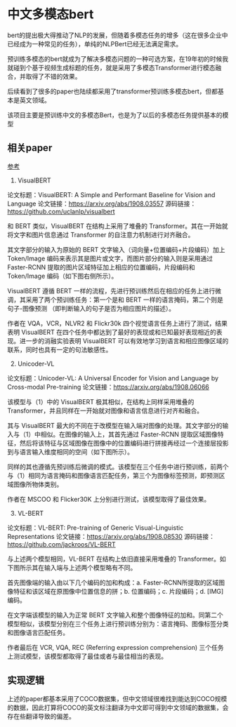# 中文多模态bert

bert的提出极大得推动了NLP的发展，但随着多模态任务的增多（这在很多企业中已经成为一种常见的任务），单纯的NLPBert已经无法满足需求。

预训练多模态的bert就成为了解决多模态问题的一种可选方案，在19年初的时候我就碰到个基于视频生成标题的任务，就是采用了多模态Transformer进行模态融合，并取得了不错的效果。

后续看到了很多的paper也陆续都采用了transformer预训练多模态bert，但都基本是英文领域。

该项目主要是预训练中文的多模态Bert，也是为了以后的多模态任务提供基本的模型

## 相关paper
[参考](https://mp.weixin.qq.com/s/THxlQX2MPXua0_N0Ug0EWA)

1. VisualBERT 


论文标题：VisualBERT: A Simple and Performant Baseline for Vision and Language
论文链接：https://arxiv.org/abs/1908.03557
源码链接：https://github.com/uclanlp/visualbert

和 BERT 类似，VisualBERT 在结构上采用了堆叠的 Transformer。其在一开始就将文字和图片信息通过 Transformer 的自注意力机制进行对齐融合。

其文字部分的输入为原始的 BERT 文字输入（词向量+位置编码+片段编码）加上 Token/Image 编码来表示其是图片或文字，而图片部分的输入则是采用通过 Faster-RCNN 提取的图片区域特征加上相应的位置编码，片段编码和 Token/Image 编码（如下图右侧所示）。



VisualBERT 遵循 BERT 一样的流程，先进行预训练然后在相应的任务上进行微调，其采用了两个预训练任务：第一个是和 BERT 一样的语言掩码，第二个则是句子-图像预测 （即判断输入的句子是否为相应图片的描述）。

作者在 VQA，VCR，NLVR2 和 Flickr30k 四个视觉语言任务上进行了测试，结果表明 VisualBERT 在四个任务中都达到了最好的表现或和已知最好表现相近的表现。进一步的消融实验表明 VisualBERT 可以有效地学习到语言和相应图像区域的联系，同时也具有一定的句法敏感性。

2. Unicoder-VL


论文标题：Unicoder-VL: A Universal Encoder for Vision and Language by Cross-modal Pre-training
论文链接：https://arxiv.org/abs/1908.06066

该模型与（1）中的 VisualBERT 极其相似，在结构上同样采用堆叠的 Transformer，并且同样在一开始就对图像和语言信息进行对齐和融合。

其与 VisualBERT 最大的不同在于改模型在输入端对图像的处理。其文字部分的输入与（1）中相似。在图像的输入上，其首先通过 Faster-RCNN 提取区域图像特征，然后将该特征与区域图像在图像中的位置编码进行拼接再经过一个连接层投影到与语言输入维度相同的空间（如下图所示）。



同样的其也遵循先预训练后微调的模式。该模型在三个任务中进行预训练，前两个与（1）相同为语言掩码和图像语言匹配任务，第三个为图像标签预测，即预测区域图像所物体类别。

作者在 MSCOO 和 Flicker30K 上分别进行测试，该模型取得了最佳效果。 

3. VL-BERT 


论文标题：VL-BERT: Pre-training of Generic Visual-Linguistic Representations
论文链接：https://arxiv.org/abs/1908.08530
源码链接：https://github.com/jackroos/VL-BERT

与上述两个模型相同，VL-BERT 在结构上依旧直接采用堆叠的 Transformer。如下图所示其在输入端与上述两个模型略有不同。


首先图像端的输入由以下几个编码的加和构成：a. Faster-RCNN所提取的区域图像特征和该区域在原图像中位置信息的拼；b. 位置编码；c. 片段编码；d. [IMG] 编码。

在文字端该模型的输入为正常 BERT 文字输入和整个图像特征的加和。同第二个模型相似，该模型分别在三个任务上进行预训练分别为：语言掩码、图像标签分类和图像语言匹配任务。

作者最后在 VCR, VQA, REC (Referring expression comprehension) 三个任务上测试模型，该模型都取得了最佳或者与最佳相当的表现。

## 实现逻辑
上述的paper都基本采用了COCO数据集，但中文领域很难找到能达到COCO规模的数据，因此打算将COCO的英文标注翻译为中文即可得到中文领域的数据集，会存在些翻译导致的偏差。


